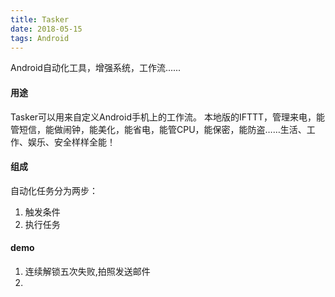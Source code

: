 ```yaml
---
title: Tasker
date: 2018-05-15
tags: Android
---
```


Android自动化工具，增强系统，工作流......
 <!-- more -->

#### 用途
 Tasker可以用来自定义Android手机上的工作流。
 本地版的IFTTT，管理来电，能管短信，能做闹钟，能美化，能省电，能管CPU，能保密，能防盗……生活、工作、娱乐、安全样样全能！

#### 组成
 自动化任务分为两步：
 1. 触发条件
 2. 执行任务

#### demo
  1. 连续解锁五次失败,拍照发送邮件
  2. 
